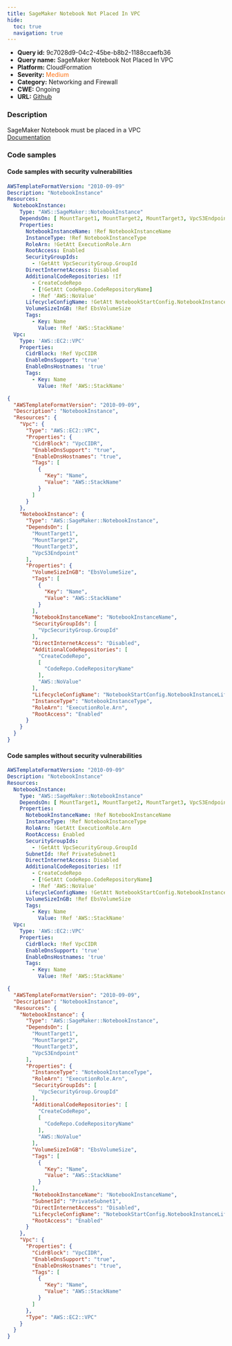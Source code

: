 ```yaml
---
title: SageMaker Notebook Not Placed In VPC
hide:
  toc: true
  navigation: true
---
```


<style>
  .highlight .hll {
    background-color: #ff171742;
  }
  .md-content {
    max-width: 1100px;
    margin: 0 auto;
  }
</style>

-   **Query id:** 9c7028d9-04c2-45be-b8b2-1188ccaefb36
-   **Query name:** SageMaker Notebook Not Placed In VPC
-   **Platform:** CloudFormation
-   **Severity:** <span style="color:#ff7213">Medium</span>
-   **Category:** Networking and Firewall
-   **CWE:** Ongoing
-   **URL:** [Github](https://github.com/Checkmarx/kics/tree/master/assets/queries/cloudFormation/aws/sagemaker_notebook_not_placed_in_vpc)

### Description
SageMaker Notebook must be placed in a VPC<br>
[Documentation](https://docs.aws.amazon.com/sagemaker/latest/dg/security_iam_id-based-policy-examples.html#sagemaker-condition-nbi-lockdown)

### Code samples
#### Code samples with security vulnerabilities
```yaml title="Positive test num. 1 - yaml file" hl_lines="7"
AWSTemplateFormatVersion: "2010-09-09"
Description: "NotebookInstance"
Resources:
  NotebookInstance:
    Type: "AWS::SageMaker::NotebookInstance"
    DependsOn: [ MountTarget1, MountTarget2, MountTarget3, VpcS3Endpoint ]
    Properties:
      NotebookInstanceName: !Ref NotebookInstanceName
      InstanceType: !Ref NotebookInstanceType
      RoleArn: !GetAtt ExecutionRole.Arn
      RootAccess: Enabled
      SecurityGroupIds:
        - !GetAtt VpcSecurityGroup.GroupId
      DirectInternetAccess: Disabled
      AdditionalCodeRepositories: !If
        - CreateCodeRepo
        - [!GetAtt CodeRepo.CodeRepositoryName]
        - !Ref 'AWS::NoValue'
      LifecycleConfigName: !GetAtt NotebookStartConfig.NotebookInstanceLifecycleConfigName
      VolumeSizeInGB: !Ref EbsVolumeSize
      Tags:
        - Key: Name
          Value: !Ref 'AWS::StackName'
  Vpc:
    Type: 'AWS::EC2::VPC'
    Properties:
      CidrBlock: !Ref VpcCIDR
      EnableDnsSupport: 'true'
      EnableDnsHostnames: 'true'
      Tags:
        - Key: Name
          Value: !Ref 'AWS::StackName'

```
```json title="Positive test num. 2 - json file" hl_lines="27"
{
  "AWSTemplateFormatVersion": "2010-09-09",
  "Description": "NotebookInstance",
  "Resources": {
    "Vpc": {
      "Type": "AWS::EC2::VPC",
      "Properties": {
        "CidrBlock": "VpcCIDR",
        "EnableDnsSupport": "true",
        "EnableDnsHostnames": "true",
        "Tags": [
          {
            "Key": "Name",
            "Value": "AWS::StackName"
          }
        ]
      }
    },
    "NotebookInstance": {
      "Type": "AWS::SageMaker::NotebookInstance",
      "DependsOn": [
        "MountTarget1",
        "MountTarget2",
        "MountTarget3",
        "VpcS3Endpoint"
      ],
      "Properties": {
        "VolumeSizeInGB": "EbsVolumeSize",
        "Tags": [
          {
            "Key": "Name",
            "Value": "AWS::StackName"
          }
        ],
        "NotebookInstanceName": "NotebookInstanceName",
        "SecurityGroupIds": [
          "VpcSecurityGroup.GroupId"
        ],
        "DirectInternetAccess": "Disabled",
        "AdditionalCodeRepositories": [
          "CreateCodeRepo",
          [
            "CodeRepo.CodeRepositoryName"
          ],
          "AWS::NoValue"
        ],
        "LifecycleConfigName": "NotebookStartConfig.NotebookInstanceLifecycleConfigName",
        "InstanceType": "NotebookInstanceType",
        "RoleArn": "ExecutionRole.Arn",
        "RootAccess": "Enabled"
      }
    }
  }
}

```


#### Code samples without security vulnerabilities
```yaml title="Negative test num. 1 - yaml file"
AWSTemplateFormatVersion: "2010-09-09"
Description: "NotebookInstance"
Resources:
  NotebookInstance:
    Type: "AWS::SageMaker::NotebookInstance"
    DependsOn: [ MountTarget1, MountTarget2, MountTarget3, VpcS3Endpoint ]
    Properties:
      NotebookInstanceName: !Ref NotebookInstanceName
      InstanceType: !Ref NotebookInstanceType
      RoleArn: !GetAtt ExecutionRole.Arn
      RootAccess: Enabled
      SecurityGroupIds:
        - !GetAtt VpcSecurityGroup.GroupId
      SubnetId: !Ref PrivateSubnet1
      DirectInternetAccess: Disabled
      AdditionalCodeRepositories: !If
        - CreateCodeRepo
        - [!GetAtt CodeRepo.CodeRepositoryName]
        - !Ref 'AWS::NoValue'
      LifecycleConfigName: !GetAtt NotebookStartConfig.NotebookInstanceLifecycleConfigName
      VolumeSizeInGB: !Ref EbsVolumeSize
      Tags:
        - Key: Name
          Value: !Ref 'AWS::StackName'
  Vpc:
    Type: 'AWS::EC2::VPC'
    Properties:
      CidrBlock: !Ref VpcCIDR
      EnableDnsSupport: 'true'
      EnableDnsHostnames: 'true'
      Tags:
        - Key: Name
          Value: !Ref 'AWS::StackName'

```
```json title="Negative test num. 2 - json file"
{
  "AWSTemplateFormatVersion": "2010-09-09",
  "Description": "NotebookInstance",
  "Resources": {
    "NotebookInstance": {
      "Type": "AWS::SageMaker::NotebookInstance",
      "DependsOn": [
        "MountTarget1",
        "MountTarget2",
        "MountTarget3",
        "VpcS3Endpoint"
      ],
      "Properties": {
        "InstanceType": "NotebookInstanceType",
        "RoleArn": "ExecutionRole.Arn",
        "SecurityGroupIds": [
          "VpcSecurityGroup.GroupId"
        ],
        "AdditionalCodeRepositories": [
          "CreateCodeRepo",
          [
            "CodeRepo.CodeRepositoryName"
          ],
          "AWS::NoValue"
        ],
        "VolumeSizeInGB": "EbsVolumeSize",
        "Tags": [
          {
            "Key": "Name",
            "Value": "AWS::StackName"
          }
        ],
        "NotebookInstanceName": "NotebookInstanceName",
        "SubnetId": "PrivateSubnet1",
        "DirectInternetAccess": "Disabled",
        "LifecycleConfigName": "NotebookStartConfig.NotebookInstanceLifecycleConfigName",
        "RootAccess": "Enabled"
      }
    },
    "Vpc": {
      "Properties": {
        "CidrBlock": "VpcCIDR",
        "EnableDnsSupport": "true",
        "EnableDnsHostnames": "true",
        "Tags": [
          {
            "Key": "Name",
            "Value": "AWS::StackName"
          }
        ]
      },
      "Type": "AWS::EC2::VPC"
    }
  }
}

```
